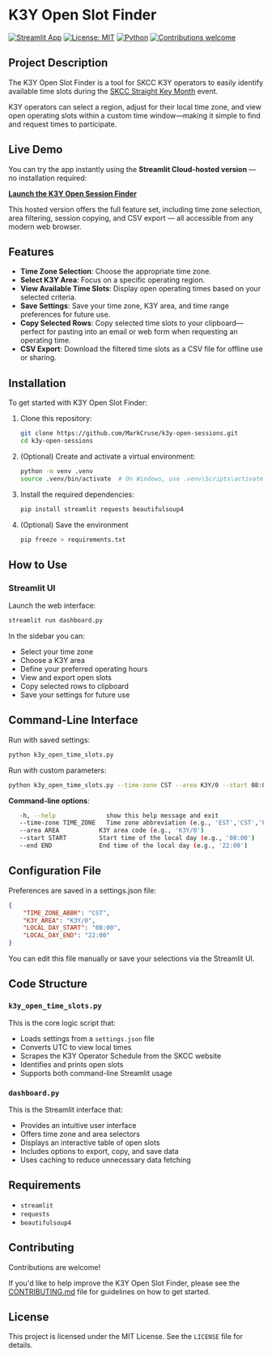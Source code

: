 # K3Y Open Slot Finder

[![Streamlit App](https://img.shields.io/badge/Streamlit-Live%20Demo-brightgreen?logo=streamlit)](https://k3y-open-sessions.streamlit.app/)
[![License: MIT](https://img.shields.io/badge/License-MIT-yellow.svg)](LICENSE)
[![Python](https://img.shields.io/badge/Python-3.10+-blue.svg)](https://www.python.org/)
[![Contributions welcome](https://img.shields.io/badge/contributions-welcome-brightgreen.svg?style=flat)](https://github.com/MarkCruse/k3y-open-sessions/issues)



## Project Description

The K3Y Open Slot Finder is a tool for SKCC K3Y operators to easily identify available time slots during the [SKCC Straight Key Month](https://www.skccgroup.com/k3y/k3y.php) event.  

K3Y operators can select a region, adjust for their local time zone, and view open operating slots within a custom time window—making it simple to find and request times to participate.

## Live Demo

You can try the app instantly using the **Streamlit Cloud-hosted version** — no installation required:

**[Launch the K3Y Open Session Finder](https://k3y-open-sessions.streamlit.app/)**

This hosted version offers the full feature set, including time zone selection, area filtering, session copying, and CSV export — all accessible from any modern web browser.

## Features

- **Time Zone Selection**: Choose the appropriate time zone.
- **Select K3Y Area**: Focus on a specific operating region.
- **View Available Time Slots**: Display open operating times based on your selected criteria.
- **Save Settings**: Save your time zone, K3Y area, and time range preferences for future use.
- **Copy Selected Rows**: Copy selected time slots to your clipboard—perfect for pasting into an email or web form when requesting an operating time.
- **CSV Export**: Download the filtered time slots as a CSV file for offline use or sharing.


## Installation

To get started with K3Y Open Slot Finder:

1. Clone this repository:
   ```bash
   git clone https://github.com/MarkCruse/k3y-open-sessions.git
   cd k3y-open-sessions
2. (Optional) Create and activate a virtual environment:
   ```bash
   python -m venv .venv
   source .venv/bin/activate  # On Windows, use .venv\Scripts\activate
   ```
3. Install the required dependencies:
   ```bash
   pip install streamlit requests beautifulsoup4
    ```
4. (Optional) Save the environment
   ```bash
   pip freeze > requirements.txt
   ```  

## How to Use
### Streamlit UI
Launch the web interface:
   ```bash
   streamlit run dashboard.py
   ```
   In the sidebar you can:
   - Select your time zone
   - Choose a K3Y area
   - Define your preferred operating hours
   - View and export open slots
   - Copy selected rows to clipboard
   - Save your settings for future use

## Command-Line Interface
Run with saved settings:
   ```bash
   python k3y_open_time_slots.py
   ```
Run with custom parameters:
   ```bash
   python k3y_open_time_slots.py --time-zone CST --area K3Y/0 --start 08:00 --end 22:00
   ```
   **Command-line options**:
   ```bash
      -h, --help              show this help message and exit  
      --time-zone TIME_ZONE   Time zone abbreviation (e.g., 'EST','CST','PST')   
      --area AREA           K3Y area code (e.g., 'K3Y/0')  
      --start START         Start time of the local day (e.g., '08:00')  
      --end END             End time of the local day (e.g., '22:00')  
   ```

## Configuration File
Preferences are saved in a settings.json file:

   ```json
   {
       "TIME_ZONE_ABBR": "CST",
       "K3Y_AREA": "K3Y/0",
       "LOCAL_DAY_START": "08:00",
       "LOCAL_DAY_END": "22:00"
   }
```
You can edit this file manually or save your selections via the Streamlit UI.

## Code Structure

### ```k3y_open_time_slots.py```  
This is the core logic script that:  
- Loads settings from a ```settings.json``` file
- Converts UTC to view local times
- Scrapes the K3Y Operator Schedule from the SKCC website
- Identifies and prints open slots
- Supports both command-line Streamlit usage

### ```dashboard.py```
This is the Streamlit interface that:
   - Provides an intuitive user interface
   - Offers time zone and area selectors
   - Displays an interactive table of open slots
   - Includes options to export, copy, and save data
   - Uses caching to reduce unnecessary data fetching

## Requirements
- ```streamlit```
- ```requests```
- ```beautifulsoup4```

## Contributing

Contributions are welcome!

If you'd like to help improve the K3Y Open Slot Finder, please see the [CONTRIBUTING.md](CONTRIBUTING.md) file for guidelines on how to get started.


## License
This project is licensed under the MIT License. See the ```LICENSE``` file for details.
